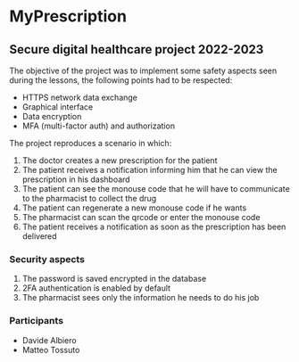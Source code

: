 # MyPrescription
## Secure digital healthcare project 2022-2023

The objective of the project was to implement some safety aspects seen during the lessons, the following points had to be respected:
- HTTPS network data exchange
- Graphical interface
- Data encryption
- MFA (multi-factor auth) and authorization

The project reproduces a scenario in which:
1. The doctor creates a new prescription for the patient
2. The patient receives a notification informing him that he can view the prescription in his dashboard
3. The patient can see the monouse code that he will have to communicate to the pharmacist to collect the drug
4. The patient can regenerate a new monouse code if he wants
5. The pharmacist can scan the qrcode or enter the monouse code
6. The patient receives a notification as soon as the prescription has been delivered

### Security aspects
1. The password is saved encrypted in the database
2. 2FA authentication is enabled by default
3. The pharmacist sees only the information he needs to do his job

### Participants
- Davide Albiero
- Matteo Tossuto
